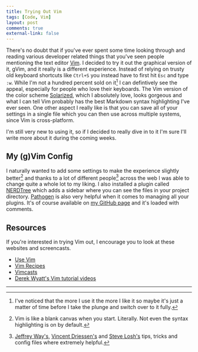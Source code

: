 ```yaml
---
title: Trying Out Vim
tags: [Code, Vim]
layout: post
comments: true
external-link: false
---
```


There's no doubt that if you've ever spent some time looking through and reading various developer related things that you've seen people mentioning the text editor [Vim](http://www.vim.org/ "Vim"). I decided to try it out the graphical version of it, gVim, and it really is a different experience. Instead of relying on trusty old keyboard shortcuts like `Ctrl+S` you instead have to first hit `Esc` and type `:w`. While I'm not a hundred percent sold on it[^20121230-1] I can defintively see the appeal, especially for people who love their keyboards. The Vim version of the color scheme [Solarized](http://ethanschoonover.com/solarized "Solarized"), which I absolutely love, looks gorgeous and what I can tell Vim probably has the best Markdown syntax highlighting I've ever seen. One other aspect I really like is that you can save all of your settings in a single file which you can then use across multiple systems, since Vim is cross-platform.

I'm still very new to using it, so if I decided to really dive in to it I'm sure I'll write more about it during the coming weeks.

## My (g)Vim Config

I naturally wanted to add some settings to make the experience slightly better[^20121230-2] and thanks to a lot of different people[^20121230-3] across the web I was able to change quite a whole lot to my liking. I also installed a plugin called [NERDTree](https://github.com/scrooloose/nerdtree "NERDTree") which adds a sidebar where you can see the files in your project directory. [Pathogen](https://github.com/tpope/vim-pathogen "Pathogen") is also very helpful when it comes to managing all your plugins. It's of course available on [my GitHub page](https://github.com/gummesson/dotfiles/blob/master/.vimrc "My .vimrc on GitHub") and it's loaded with comments.

## Resources

If you're interested in trying Vim out, I encourage you to look at these websites and screencasts.

- [Use Vim](http://usevim.com/ "Use Vim")
- [Vim Recipes](http://vim.runpaint.org/ "Vim Recipes")
- [Vimcasts](http://vimcasts.org/ "Vimcasts")
- [Derek Wyatt's Vim tutorial videos](http://www.derekwyatt.org/vim/vim-tutorial-videos/ "Derek Wyatt's Vim tutorial videos")

***

[^20121230-1]: I've noticed that the more I use it the more I like it so maybe it's just a matter of time before I take the plunge and switch over to it fully.
[^20121230-2]: Vim is like a blank canvas when you start. Literally. Not even the syntax highlighting is on by default. 
[^20121230-3]: [Jeffrey Way's](http://net.tutsplus.com/articles/general/top-10-pitfalls-when-switching-to-vim/ "Top 10 Pitfalls When Switching to Vim"), [Vincent Driessen's](http://nvie.com/posts/how-i-boosted-my-vim/ "How I boosted my Vim") and [Steve Losh's](http://stevelosh.com/blog/2010/09/coming-home-to-vim/ "Coming Home to Vim") tips, tricks and config files where extremely helpful.
